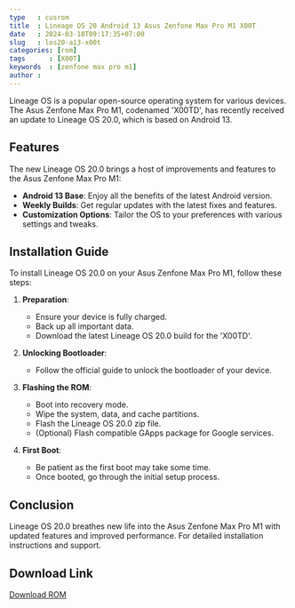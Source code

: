 ```yaml
---
type   : cusrom
title  : Lineage OS 20 Android 13 Asus Zenfone Max Pro M1 X00T
date   : 2024-03-10T09:17:35+07:00
slug   : los20-a13-x00t
categories: [rom]
tags      : [X00T]
keywords  : [zenfone max pro m1]
author : 
---
```



Lineage OS is a popular open-source operating system for various devices. The Asus Zenfone Max Pro M1, codenamed 'X00TD', has recently received an update to Lineage OS 20.0, which is based on Android 13.

## Features
The new Lineage OS 20.0 brings a host of improvements and features to the Asus Zenfone Max Pro M1:

- **Android 13 Base**: Enjoy all the benefits of the latest Android version.
- **Weekly Builds**: Get regular updates with the latest fixes and features.
- **Customization Options**: Tailor the OS to your preferences with various settings and tweaks.

## Installation Guide
To install Lineage OS 20.0 on your Asus Zenfone Max Pro M1, follow these steps:

1. **Preparation**:
   - Ensure your device is fully charged.
   - Back up all important data.
   - Download the latest Lineage OS 20.0 build for the 'X00TD'.

2. **Unlocking Bootloader**:
   - Follow the official guide to unlock the bootloader of your device.

3. **Flashing the ROM**:
   - Boot into recovery mode.
   - Wipe the system, data, and cache partitions.
   - Flash the Lineage OS 20.0 zip file.
   - (Optional) Flash compatible GApps package for Google services.

4. **First Boot**:
   - Be patient as the first boot may take some time.
   - Once booted, go through the initial setup process.

## Conclusion
Lineage OS 20.0 breathes new life into the Asus Zenfone Max Pro M1 with updated features and improved performance. For detailed installation instructions and support.

## Download Link
[Download ROM](https://t.me/wahyu6070files/303?single)
